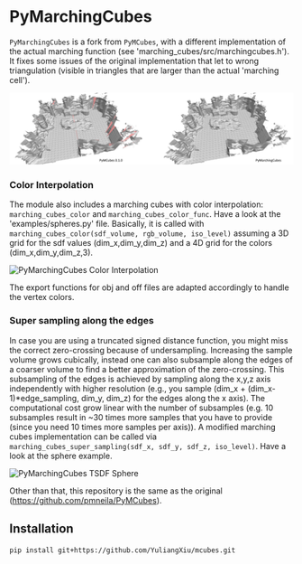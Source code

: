 # PyMarchingCubes

`PyMarchingCubes` is a fork from `PyMCubes`, with a different implementation of the actual marching function (see 'marching_cubes/src/marchingcubes.h').
It fixes some issues of the original implementation that let to wrong triangulation (visible in triangles that are larger than the actual 'marching cell').

![Mesh of PyMCubes and PyMarchingCubes](images/comparison.jpeg "Marching cubes using PyMCubes and PyMarchingCubes")

### Color Interpolation
The module also includes a marching cubes with color interpolation:
``` marching_cubes_color ``` and ``` marching_cubes_color_func ```.
Have a look at the 'examples/spheres.py' file.
Basically, it is called with ``` marching_cubes_color(sdf_volume, rgb_volume, iso_level) ``` assuming a 3D grid for the sdf values (dim_x,dim_y,dim_z) and a 4D grid for the colors (dim_x,dim_y,dim_z,3).

![PyMarchingCubes Color Interpolation](images/mc_colors.jpg "Marching cubes with color interpolation.")

The export functions for obj and off files are adapted accordingly to handle the vertex colors.


### Super sampling along the edges
In case you are using a truncated signed distance function, you might miss the correct zero-crossing because of undersampling. Increasing the sample volume grows cubically, instead one can also subsample along the edges of a coarser volume to find a better approximation of the zero-crossing.
This subsampling of the edges is achieved by sampling along the x,y,z axis independently with higher resolution (e.g., you sample (dim_x + (dim_x-1)*edge_sampling, dim_y, dim_z) for the edges along the x axis).
The computational cost grow linear with the number of subsamples (e.g. 10 subsamples result in ~30 times more samples that you have to provide (since you need 10 times more samples per axis)).
A modified marching cubes implementation can be called via ``` marching_cubes_super_sampling(sdf_x, sdf_y, sdf_z, iso_level) ```.
Have a look at the sphere example.

![PyMarchingCubes TSDF Sphere](images/mc_super_sampling.jpg "Marching cubes on a TSDF.")


Other than that, this repository is the same as the original (https://github.com/pmneila/PyMCubes).

## Installation

```
pip install git+https://github.com/YuliangXiu/mcubes.git
```